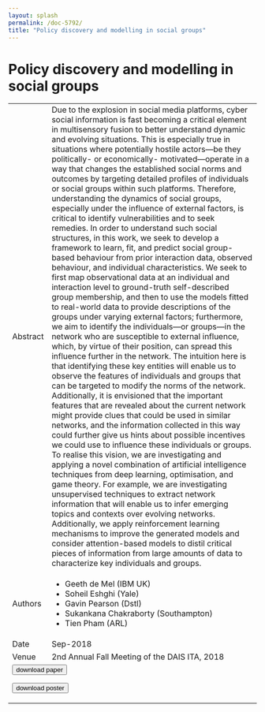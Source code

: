 ```yaml
---
layout: splash
permalink: /doc-5792/
title: "Policy discovery and modelling in social groups"
---
```


# Policy discovery and modelling in social groups

<table>
    <tbody>
    <tr>
        <td>Abstract</td>
        <td>Due to the explosion in social media platforms, cyber social information is fast becoming a critical element in multisensory fusion to better understand dynamic and evolving situations. This is especially true in situations where potentially hostile actors—be they politically- or economically- motivated—operate in a way that changes the established social norms and outcomes by targeting detailed profiles of individuals or social groups within such platforms. Therefore, understanding the dynamics of social groups, especially under the influence of external factors, is critical to identify vulnerabilities and to seek remedies. In order to understand such social structures, in this work, we seek to develop a framework to learn, fit, and predict social group-based behaviour from prior interaction data, observed behaviour, and individual characteristics. We seek to first map observational data at an individual and interaction level to ground-truth self-described group membership, and then to use the models fitted to real-world data to provide descriptions of the groups under varying external factors; furthermore, we aim to identify the individuals—or groups—in the network who are susceptible to external influence, which, by virtue of their position, can spread this influence further in the network. The intuition here is that identifying these key entities will enable us to observe the features of individuals and groups that can be targeted to modify the norms of the network. Additionally, it is envisioned that the important features that are revealed about the current network might provide clues that could be used in similar networks, and the information collected in this way could further give us hints about possible incentives we could use to influence these individuals or groups. To realise this vision, we are investigating and applying a novel combination of artificial intelligence techniques from deep learning, optimisation, and game theory. For example, we are investigating unsupervised techniques to extract network information that will enable us to infer emerging topics and contexts over evolving networks. Additionally, we apply reinforcement learning mechanisms to improve the generated models and consider attention-based models to distil critical pieces of information from large amounts of data to characterize key individuals and groups.</td>
    </tr>
    <tr>
        <td>Authors</td>
        <td>
            <ul>
                <li>Geeth de Mel (IBM UK)</li>
                <li>Soheil Eshghi (Yale)</li>
                <li>Gavin Pearson (Dstl)</li>
                <li>Sukankana Chakraborty (Southampton)</li>
                <li>Tien Pham (ARL)</li>
            </ul>
        </td>
    </tr>
    <tr>
        <td>Date</td>
        <td>Sep-2018</td>
    </tr>
    <tr>
        <td>Venue</td>
        <td>2nd Annual Fall Meeting of the DAIS ITA, 2018</td>
    </tr>
        <tr>
            <td colspan="2">
                <form method="get" action="https://ibm.box.com/v/doc-5792-paper">
                    <button type="submit">download paper</button>
                </form>
                <form method="get" action="https://ibm.box.com/v/doc-5792-poster">
                    <button type="submit">download poster</button>
                </form>
            </td>
        </tr>
    </tbody>
</table>
